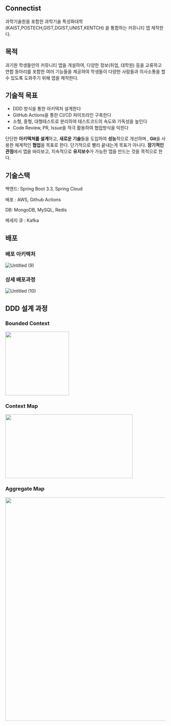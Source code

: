 ## Connectist
과학기술원을 포함한 과학기술 특성화대학(KAIST,POSTECH,GIST,DGIST,UNIST,KENTCH) 을 통합하는 커뮤니티 앱 제작한다.

## 목적
과기원 학생들만의 커뮤니티 앱을 개설하여, 다양한 정보(취업, 대학원) 등을 교류하고 연합 동아리를 포함한 여러 기능들을 제공하여 학생들이 다양한 사람들과 의사소통을 할 수 있도록 도와주기 위해 앱을 제작한다.

## 기술적 목표
- DDD 방식을 통한 아키텍처 설계한다
- GitHub Actions을 통한 CI/CD 파이프라인 구축한다
- 소형, 중형, 대형테스트로 분리하여 테스트코드의 속도와 가독성을 높인다
- Code Review, PR, Issue을 적극 활용하여 협업방식을 익힌다

단단한 **아키텍쳐를 설계**하고, **새로운 기술**들을 도입하여 **성능**적으로 개선하며 , **Git**을 사용한 체계적인 **협업**을 목표로 한다. 
단기적으로 빨리 끝내는게 목표가 아니다. **장기적인 관점**에서 앱을 바라보고, 지속적으로 **유지보수**가 가능한 앱을 만드는 것을 목적으로 한다.

## 기술스택

백엔드: Spring Boot 3.3, Spring Cloud 

배포 : AWS, Github Actions 

DB: MongoDB, MySQL, Redis

메세지 큐 : Kafka

## 배포

### 배포 아키텍처 
![Untitled (9)](https://github.com/connetist/connectist-backend/assets/89409079/dbc2c857-3efc-45d4-b409-9d8dcb3d8a4c)

### 상세 배포과정

![Untitled (10)](https://github.com/connetist/connectist-backend/assets/89409079/1ed58bb6-aab1-41cd-a9e4-0e784e49beda)


## DDD 설계 과정

### Bounded Context 

<img src="https://github.com/connetist/connectist-backend/assets/89409079/59c08adf-e39c-46d0-aed6-9f9b681dca51"  width="200" height="200"/>

### Context Map
<img src="https://github.com/connetist/connectist-backend/assets/89409079/6ef9b459-4894-4be6-b59f-01f41c8031ce"  width="400" height="200"/>

### Aggregate Map 

<img src="https://github.com/connetist/connectist-backend/assets/89409079/b721821b-94de-442d-9cab-492abb86d26e"  width="700" height="700"/>


